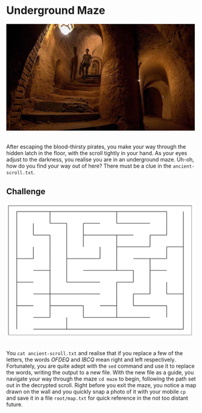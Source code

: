 
# Underground Maze


<img src="images/underground-maze.jpeg" width="500"><br/><br/>

After escaping the blood-thirsty pirates, you make your way through the hidden latch in the floor, with the scroll tightly in your hand. As your eyes adjust to the darkness, you realise you are in an underground maze. Uh-oh, how do you find your way out of here? There must be a clue in the `ancient-scroll.txt`.


## Challenge

<img src="images/maze-plot-1.png" width="500"><br/><br/>

You `cat ancient-scroll.txt` and realise that if you replace a few of the letters, the words *OFDEQ* and *IBCQ* mean right and left respectively. Fortunately, you are quite adept with the `sed` command and use it to replace the words, writing the output to a new file. With the new file as a guide, you navigate your way through the maze `cd maze` to begin, following the path set out in the decrypted scroll. Right before you exit the maze, you notice a map drawn on the wall and you quickly snap a photo of it with your mobile `cp` and save it in a file `root/map.txt` for quick reference in the not too distant future.


